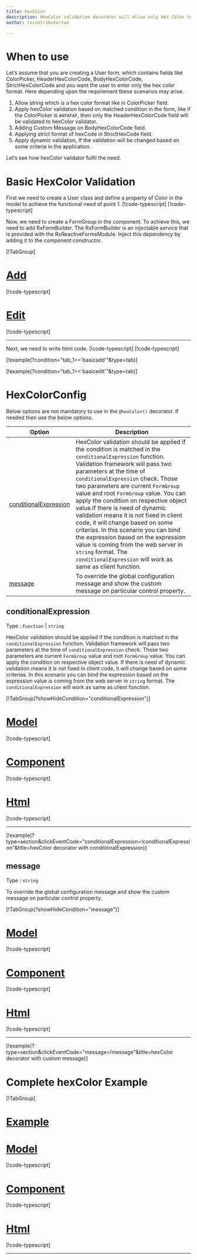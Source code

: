 ```yaml
---
title: hexColor  
description: HexColor validation decorator will allow only Hex Color to be entered, If user tries to enter any string except hex color then the property will become invalid.
author: rxcontributortwo

---
```

# When to use
Let’s assume that you are creating a User form, which contains fields like ColorPicker, HeaderHexColorCode, BodyHexColorCode, StrictHexColorCode and you want the user to enter only the hex color format. Here depending upon the requirement these scenarios may arise.

1.	Allow string which is a hex color format like in ColorPicker field.
2.	Apply hexColor validation based on matched condition in the form, like if the ColorPicker is `#AFAFAF`, then only the HeaderHexColorCode field will be validated to hexColor validator.
3.	Adding Custom Message on BodyHexColorCode field.
4. Applying strict format of hexCode in StrictHexCode field.
5.	Apply dynamic validation, If the validation will be changed based on some criteria in the application.

Let’s see how hexColor validator fulfil the need.

# Basic HexColor Validation
First we need to create a User class and define a property of Color in the model to achieve the functional need of point 1.
[!code-typescript[](\assets\examples\hexColor\add\user.model.ts?condition="tab_1=='basicadd'"&type=section)]
[!code-typescript[](\assets\examples\hexColor\edit\user.model.ts?condition="tab_1=='basicedit'"&type=section)]

Now, we need to create a FormGroup in the component. To achieve this, we need to add RxFormBuilder. The RxFormBuilder is an injectable service that is provided with the RxReactiveFormsModule. Inject this dependency by adding it to the component constructor.

[!TabGroup]
# [Add](#tab\basicadd)
[!code-typescript[](\assets\examples\hexColor\add\hex-color-add.component.ts)]
# [Edit](#tab\basicedit)
[!code-typescript[](\assets\examples\hexColor\edit\hex-color-edit.component.ts)]
***

Next, we need to write html code.
[!code-typescript[](\assets\examples\hexColor\add\hex-color-add.component.html?condition="tab_1=='basicadd'"&type=section)]
[!code-typescript[](\assets\examples\hexColor\edit\hex-color-edit.component.html?condition="tab_1=='basicedit'"&type=section)]

[!example(?condition="tab_1=='basicadd'"&type=tab)]
<app-hexColor-add></app-hexColor-add>

[!example(?condition="tab_1=='basicedit'"&type=tab)]
<app-hexColor-edit></app-hexColor-edit>

# HexColorConfig 
Below options are not mandatory to use in the `@hexColor()` decorator. If needed then use the below options.

|Option | Description |
|--- | ---- |
|[conditionalExpression](#conditionalexpressions) | HexColor validation should be applied if the condition is matched in the `conditionalExpression` function. Validation framework will pass two parameters at the time of `conditionalExpression` check. Those two parameters are current `FormGroup` value and root `FormGroup` value. You can apply the condition on respective object value.If there is need of dynamic validation means it is not fixed in client code, it will change based on some criterias. In this scenario you can bind the expression based on the expression value is coming from the web server in `string` format. The `conditionalExpression` will work as same as client function. |
|[message](#message) | To override the global configuration message and show the custom message on particular control property. |

## conditionalExpression 
Type :  `Function`  |  `string` 

HexColor validation should be applied if the condition is matched in the `conditionalExpression` function. Validation framework will pass two parameters at the time of `conditionalExpression` check. Those two parameters are current `FormGroup` value and root `FormGroup` value. You can apply the condition on respective object value.
If there is need of dynamic validation means it is not fixed in client code, it will change based on some criterias. In this scenario you can bind the expression based on the expression value is coming from the web server in `string` format. The `conditionalExpression` will work as same as client function.

[!TabGroup(?showHideCondition="conditionalExpression")]
# [Model](#tab\conditionalExpressionmodel)
[!code-typescript[](\assets\examples\hexColor\conditionalExpression\hexcolor-info.model.ts)]
# [Component](#tab\conditionalExpressionComponent)
[!code-typescript[](\assets\examples\hexColor\conditionalExpression\hex-color-conditional-expressions.component.ts)]
# [Html](#tab\conditionalExpressionHtml)
[!code-typescript[](\assets\examples\hexColor\conditionalExpression\hex-color-conditional-expressions.component.html)]
***

[!example(?type=section&clickEventCode="conditionalExpression=!conditionalExpression"&title=hexColor decorator with conditionalExpression)]
<app-hexColor-conditionalExpression></app-hexColor-conditionalExpression>
 
## message 
Type :  `string` 

To override the global configuration message and show the custom message on particular control property.

[!TabGroup(?showHideCondition="message")]
# [Model](#tab\messageModel)
[!code-typescript[](\assets\examples\hexColor\message\hexcolor-info.model.ts)]
# [Component](#tab\messageComponent)
[!code-typescript[](\assets\examples\hexColor\message\hex-color-message.component.ts)]
# [Html](#tab\messageHtml)
[!code-typescript[](\assets\examples\hexColor\message\hex-color-message.component.html)]
***

[!example(?type=section&clickEventCode="message=!message"&title=hexColor decorator with custom message)]
<app-hexColor-message></app-hexColor-message>

# Complete hexColor Example
[!TabGroup]
# [Example](#tab\completeexample)
<app-hexColor-complete></app-hexColor-complete>
# [Model](#tab\completemodel)
[!code-typescript[](\assets\examples\hexColor\complete\hexcolor-info.model.ts)]
# [Component](#tab\completecomponent)
[!code-typescript[](\assets\examples\hexColor\complete\hex-color-complete.component.ts)]
# [Html](#tab\completehtml)
[!code-typescript[](\assets\examples\hexColor\complete\hex-color-complete.component.html)]
***
